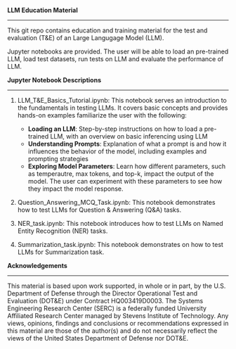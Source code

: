 **LLM Education Material**
***

This git repo contains education and training material for the test and evaluation (T&E) of an Large Langugage Model (LLM). 

Jupyter notebooks are provided. The user will be able to load an pre-trained LLM, load test datasets, run tests on LLM and evaluate the performance of LLM.

**Jupyter Notebook Descriptions**
***

1. LLM_T&E_Basics_Tutorial.ipynb: This notebook serves an introduction to the fundamentals in testing LLMs. It covers basic concepts and provides hands-on examples familiarize the user with the following:

    - **Loading an LLM**: Step-by-step instructions on how to load a pre-trained LLM, with an overview on basic inferencing using LLM
    - **Understanding Prompts**: Explanation of what a prompt is and how it influences the behavior of the model, including examples and prompting strategies
    - **Exploring Model Parameters**: Learn how different parameters, such as temperautre, max tokens, and top-k, impact the output of the model. The user can experiment with these parameters to see how they impact the model response.

2. Question_Answering_MCQ_Task.ipynb: This notebook demonstrates how to test LLMs for Question & Answering (Q&A) tasks.

3. NER_task.ipynb: This notebook introduces how to test LLMs on Named Entity Recognition (NER) tasks.

4. Summarization_task.ipynb: This notebook demonstrates on how to test LLMs for Summarization task. 


**Acknowledgements**
***

This material is based upon work supported, in whole or in part, by the U.S. Department of Defense through the Director Operational Test and Evaluation (DOT&E) under Contract HQ003419D0003. The Systems Engineering Research Center (SERC) is a federally funded University Affiliated Research Center managed by Stevens Institute of Technology. Any views, opinions, findings and conclusions or recommendations expressed in this material are those of the author(s) and do not necessarily reflect the views of the United States Department of Defense nor DOT&E.

